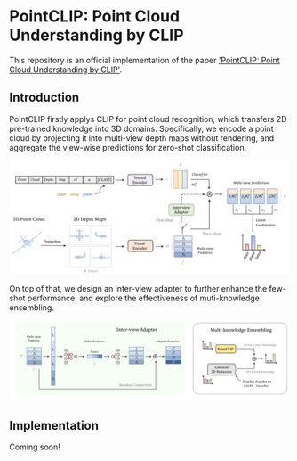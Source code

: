 # PointCLIP: Point Cloud Understanding by CLIP
This repository is an official implementation of the paper ['PointCLIP: Point Cloud Understanding by CLIP'](https://arxiv.org/pdf/2112.02413.pdf).

## Introduction
PointCLIP firstly applys CLIP for point cloud recognition, which transfers 2D pre-trained knowledge into 3D domains. Specifically, we encode a point cloud by projecting it into multi-view depth maps without rendering, and aggregate the view-wise predictions for zero-shot classification.

<div align="center">
  <img src="./figs/architecture.jpg"/>
</div>

On top of that, we design an inter-view adapter to further enhance the few-shot performance, and explore the effectiveness of muti-knowledge ensembling.

<div align="center">
  <img src="./figs/adapter.jpg"/>
</div>

## Implementation
Coming soon!
